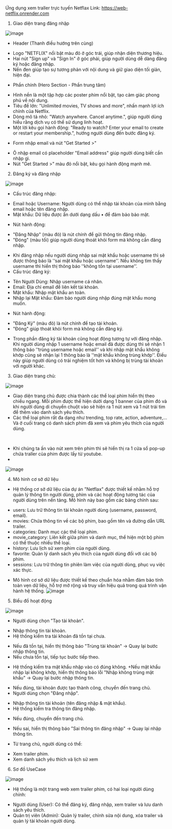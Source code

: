 Ứng dụng xem traller trực tuyến Netflax
Link: https://web-netflix.onrender.com
1.	Giao diện trang đăng nhập

 
![image](https://github.com/user-attachments/assets/38d7c36d-8760-4d91-9cca-e77b8f529dac)

- Header (Thanh điều hướng trên cùng)
+ Logo "NETFLIX" nổi bật màu đỏ ở góc trái, giúp nhận diện thương hiệu.
+ Hai nút "Sign up" và "Sign In" ở góc phải, giúp người dùng dễ dàng đăng ký hoặc đăng nhập.
+ Nền đen giúp tạo sự tương phản với nội dung và giữ giao diện tối giản, hiện đại.
- Phần chính (Hero Section - Phần trung tâm)
+ Hình nền là một tập hợp các poster phim nổi bật, tạo cảm giác phong phú về nội dung.
+ Tiêu đề lớn: "Unlimited movies, TV shows and more", nhấn mạnh lợi ích chính của Netflix.
+ Dòng mô tả nhỏ: "Watch anywhere. Cancel anytime.", giúp người dùng hiểu rằng dịch vụ có thể sử dụng linh hoạt.
+ Một lời kêu gọi hành động: "Ready to watch? Enter your email to create or restart your membership.", hướng người dùng đến bước đăng ký.
- Form nhập email và nút "Get Started >"
+ Ô nhập email có placeholder "Email address" giúp người dùng biết cần nhập gì.
+ Nút "Get Started >" màu đỏ nổi bật, kêu gọi hành động mạnh mẽ.
2.	Đăng ký và đăng nhập
  
 
![image](https://github.com/user-attachments/assets/35bfae09-98f6-4be7-a28e-503239ad5e52)






- Cấu trúc đăng nhập:
+ Email hoặc Username: Người dùng có thể nhập tài khoản của mình bằng email hoặc tên đăng nhập.
+ Mật khẩu: Dữ liệu được ẩn dưới dạng dấu • để đảm bảo bảo mật.
- Nút hành động:
+ "Đăng Nhập" (màu đỏ) là nút chính để gửi thông tin đăng nhập.
+ "Đóng" (màu tối) giúp người dùng thoát khỏi form mà không cần đăng nhập.
- Khi đăng nhập nếu người dùng nhập sai mật khẩu hoặc username thì sẽ được thông báo là '‘sai mật khẩu hoặc username'’. Nếu không tìm thấy username thì hiển thị thông báo '‘không tồn tại username'’.
- Cấu trúc đăng ký:
+ Tên Người Dùng: Nhập username cá nhân.
+ Email: Địa chỉ email để liên kết tài khoản.
+ Mật khẩu: Nhập mật khẩu an toàn.
+ Nhập lại Mật khẩu: Đảm bảo người dùng nhập đúng mật khẩu mong muốn.
-  Nút hành động:
+ "Đăng Ký" (màu đỏ) là nút chính để tạo tài khoản.
+ "Đóng" giúp thoát khỏi form mà không cần đăng ký.
- Trong phần đăng ký tài khoản cũng hoạt động tương tự với đăng nhập. Khi người dùng nhập 1 username hoặc email đã được dùng thì sẽ nhận 1 thông báo '‘trùng username hoặc email'’ và khi nhập mật khẩu không khớp cũng sẽ nhận lại 1 thông báo là '‘mật khẩu không trùng khớp'’. Điều này giúp người dùng có trải nghiệm tốt hơn và không bị trùng tài khoản với người khác.
 
3.	Giao diện trang chủ:
  
  ![image](https://github.com/user-attachments/assets/b38bf4c0-f904-4696-a6a2-91a86eb86cd7)

 
 - Giao diện trang chủ được chia thành các thể loại phim hiển thị theo chiều ngang. Mỗi phim được thể hiện dưới dạng 1 banner của phim đó và khi người dùng di chuyển chuột vào sẽ hiện ra 1 nút xem và 1 nút trái tim để thêm vào danh sách yêu thích.
- Các thể loại phim rất đa dạng như trending, top rate, action, adventure,… Và ở cuối trang có danh sách phim đã xem và phim yêu thích của người dùng.
 
 
- Khi chúng ta ấn vào nút xem trên phim thì sẽ hiển thị ra 1 cửa sổ pop-up chứa traller của phim được lấy từ youtube.
- 
![image](https://github.com/user-attachments/assets/9f6c99a7-3cff-474d-a93b-63d4cab21460)

4. 	Mô hình cơ sở dữ liệu

 
- Hệ thống cơ sở dữ liệu của dự án "Netflax" được thiết kế nhằm hỗ trợ quản lý thông tin người dùng, phim và các hoạt động tương tác của người dùng trên nền tảng. Mô hình này bao gồm các bảng chính sau:
+ users: Lưu trữ thông tin tài khoản người dùng (username, password, email).
+ movies: Chứa thông tin về các bộ phim, bao gồm tên và đường dẫn URL trailer.
+ categories: Danh mục các thể loại phim.
+ movie_category: Liên kết giữa phim và danh mục, thể hiện một bộ phim có thể thuộc nhiều thể loại.
+ history: Lưu lịch sử xem phim của người dùng.
+ favorite: Quản lý danh sách yêu thích của người dùng đối với các bộ phim.
+ sessions: Lưu trữ thông tin phiên làm việc của người dùng, phục vụ việc xác thực.
- Mô hình cơ sở dữ liệu được thiết kế theo chuẩn hóa nhằm đảm bảo tính toàn vẹn dữ liệu, hỗ trợ mở rộng và truy vấn hiệu quả trong quá trình vận hành hệ thống.
![image](https://github.com/user-attachments/assets/14a9b197-9755-491d-a5f4-9434f4b641c8)


5.	Biểu đồ hoạt động

 ![image](https://github.com/user-attachments/assets/7826fef1-04c5-4b1f-8554-e204e5c8cf44)

-  Người dùng chọn "Tạo tài khoản".
+ Nhập thông tin tài khoản.
+  Hệ thống kiểm tra tài khoản đã tồn tại chưa.
- Nếu đã tồn tại, hiển thị thông báo "Trùng tài khoản" → Quay lại bước nhập thông tin.
- Nếu chưa tồn tại, tiếp tục bước tiếp theo.
+ Hệ thống kiểm tra mật khẩu nhập vào có đúng không.
+Nếu mật khẩu nhập lại không khớp, hiển thị thông báo lỗi "Nhập không trùng mật khẩu" → Quay lại bước nhập thông tin.
- Nếu đúng, tài khoản được tạo thành công, chuyển đến trang chủ.
- Người dùng chọn "Đăng nhập".
+ Nhập thông tin tài khoản (tên đăng nhập & mật khẩu).
+ Hệ thống kiểm tra thông tin đăng nhập.
- Nếu đúng, chuyển đến trang chủ.
+ Nếu sai, hiển thị thông báo "Sai thông tin đăng nhập" → Quay lại nhập thông tin.
- Từ trang chủ, người dùng có thể:
+ Xem trailer phim.
+ Xem danh sách yêu thích và lịch sử xem
6. Sơ đồ UseCase
  
![image](https://github.com/user-attachments/assets/471c168e-1de5-4ce2-9d50-6bc943e8dcd0)


- Hệ thống là một trang web xem trailer phim, có hai loại người dùng chính:
+ Người dùng (User): Có thể đăng ký, đăng nhập, xem trailer và lưu danh sách yêu thích.
+ Quản trị viên (Admin): Quản lý trailer, chỉnh sửa nội dung, xóa trailer và quản lý tài khoản người dùng.

